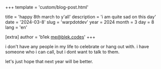 +++
template = 'custom/blog-post.html'

title = 'happy 8th march to y\'all'
description = 'i am quite sad on this day'
date = '2024-03-8'
slug = 'warpdotdev'
year = 2024
month = 3
day = 8
lang = 'en'

[extra]
author = 'b1ek <me@blek.codes>'
+++

i don't have any people in my life to celebrate or hang out with. i have someone who i can call, but i dont want to talk to them.

let's just hope that next year will be better.